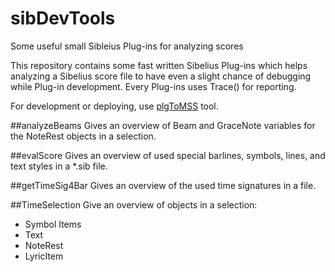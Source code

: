 # sibDevTools
Some useful small Sibleius Plug-ins for analyzing scores

This repository contains some fast written Sibelius Plug-ins which helps analyzing a Sibelius score file to have even a slight chance of debugging while Plug-in development.
Every Plug-ins uses Trace() for reporting.

For development or deploying, use [plgToMSS](https://github.com/tido/plgToMSS) tool.

##analyzeBeams
Gives an overview of Beam and GraceNote variables for the NoteRest objects in a selection.

##evalScore
Gives an overview of used special barlines, symbols, lines, and text styles in a *.sib file.

##getTimeSig4Bar
Gives an overview of the used time signatures in a file.

##TimeSelection
Give an overview of objects in a selection:
* Symbol Items
* Text
* NoteRest
* LyricItem
